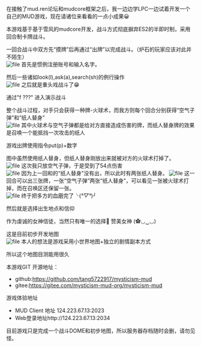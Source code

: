 
在接触了mud.ren论坛和mudcore框架之后，我一边边学LPC一边试着开发一个自己的MUD游戏，现在请诸位来看看的一点小成果😀  

本游戏基于基于雪风的mudcore开发，战斗方式彻底摒弃ES2的半即时制，采用回合制卡牌战斗。 

一回合战斗中双方先“摸牌”后再通过“出牌”以完成战斗。（炉石的玩家应该对此并不陌生）  
![file](https://gitee.com/mysticism-mud-org/mysticism-mud-doc/blob/master/pic/1/mysticism_0_1.PNG)
首先是惯例注册账号和输入名字。  

然后一些诸如look(l),ask(a),search(sh)的例行操作  
![file](https://gitee.com/mysticism-mud-org/mysticism-mud-doc/blob/master/pic/1/mysticism_0_2.PNG)
之后就是重头戏战斗了😁  

通过"f ???" 进入演示战斗  

整个战斗过程，对手只会获得一种牌-火球术，而我方则每个回合分别获得“空气子弹”和“纸人替身”  
![file](https://gitee.com/mysticism-mud-org/mysticism-mud-doc/blob/master/pic/1/mysticism_0_3.PNG)
其中火球术与空气子弹都是给对方直接造成伤害的牌，而纸人替身牌的效果是召唤一个能抵挡一次攻击的纸人  

游戏出牌使用指令put(p)+数字  

图中虽然使用纸人替身，但纸人替身刚放出来就被对方的火球术打掉了。  
![file](https://gitee.com/mysticism-mud-org/mysticism-mud-doc/blob/master/pic/1/mysticism_0_4.PNG)
这次我只放空气子弹，于是受到了54点伤害  
![file](https://gitee.com/mysticism-mud-org/mysticism-mud-doc/blob/master/pic/1/mysticism_0_5.PNG)
因为上一回和的“纸人替身”没有出，所以此时有两张纸人替身。
![file](https://gitee.com/mysticism-mud-org/mysticism-mud-doc/blob/master/pic/1/mysticism_0_6.PNG)
这一回合可以出三张牌，一张“空气子弹”两张“纸人替身”，可以看见一张被火球术打掉，而在召唤区还保留一张。  
![file](https://gitee.com/mysticism-mud-org/mysticism-mud-doc/blob/master/pic/1/mysticism_0_7.PNG)
终于把多方的血磨完了╰(*°▽°*)╯  

然后就是选择出生地点和信仰  

作为虔诚的女神信徒，当然只有唯一的选择🤣 赞美女神 (✿◡‿◡)  

这是目前初步开发地图  
![file](https://gitee.com/mysticism-mud-org/mysticism-mud-doc/blob/master/pic/1/mysticism_0_8.PNG)
本人的想法是游戏采用小世界地图+独立的剧情副本方式  

所以这个地图目测能用很久  

本游戏GIT 开源地址：  
- github:https://github.com/tang5722917/mysticism-mud  
- gitee:https://gitee.com/mysticism-mud-org/mysticism-mud  

游戏体验地址  
- MUD Client 地址   124.223.67.13:2023  
- Web登录地址http://124.223.67.13:2034  

目前游戏只是完成一个战斗DOME和初步地图，所以服务器存档随时会删，请勿见怪。
